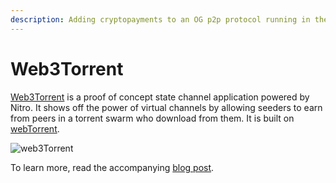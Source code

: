 ```yaml
---
description: Adding cryptopayments to an OG p2p protocol running in the browser.
---
```


# Web3Torrent

[Web3Torrent](https://web3torrent.statechannels.org) is a proof of concept state channel application powered by Nitro. It shows off the power of virtual channels by allowing seeders to earn from peers in a torrent swarm who download from them. It is built on [webTorrent](https://webtorrent.io/).

![web3Torrent](https://web3torrent.statechannels.org/assets/logo.svg)

To learn more, read the accompanying [blog post](https://blog.statechannels.org/introducing-web3torrent/).
